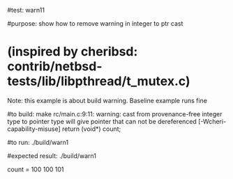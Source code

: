#test:  warn11 

#purpose: show how to remove warning in integer to ptr cast
# (inspired by cheribsd: contrib/netbsd-tests/lib/libpthread/t_mutex.c)
Note: this example is about build warning. Baseline example runs fine

#to build:
make 
rc/main.c:9:11: warning: cast from provenance-free integer type to pointer type will give pointer that can not be dereferenced [-Wcheri-capability-misuse]
   return (void*) count;


#to run:
./build/warn1

#expected result:
./build/warn1

count = 100
100 101 





